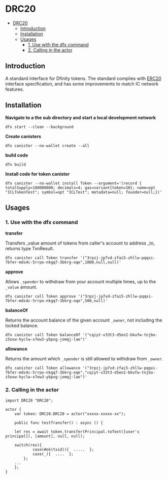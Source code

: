 # DRC20

* [DRC20](#drc20)
   * [Introduction](#introduction)
   * [Installation](#installation)
   * [Usages](#usages)
      * [1. Use with the dfx command](#1-use-with-the-dfx-command)
      * [2. Calling in the actor](#2-calling-in-the-actor)

## Introduction

A standard interface for Dfinity tokens. The standard complies with [ERC20](https://github.com/ethereum/EIPs/blob/master/EIPS/eip-20.md) interface specification, and has some improvements to match IC network features.

## Installation

**Navigate to a the sub directory and start a local development network**

````
dfx start --clean --background
````

**Create canisters**

````
dfx canister --no-wallet create --all 
````

**build code**

````
dfx build
````

**Install code for token canister**

````
dfx canister --no-wallet install Token --argument='(record { totalSupply=100000000; decimals=4; gas=variant{token=10}; name=opt "ICLTokenTest"; symbol=opt "ICLTest"; metadata=null; founder=null;})'
````

## Usages

### 1. Use with the dfx command

**transfer**

Transfers _value amount of tokens from caller's account to address _to, returns type TxnResult.

````
dfx canister call Token transfer '("3rpzj-jp7vd-zfai5-zhllw-pqqxi-7bfer-mds4c-5rrpo-nkgq7-3bkrg-oqe",1000,null,null)'
````

**approve**

Allows `_spender` to withdraw from your account multiple times, up to the `_value` amount.

````
dfx canister call Token approve '("3rpzj-jp7vd-zfai5-zhllw-pqqxi-7bfer-mds4c-5rrpo-nkgq7-3bkrg-oqe",500,null)'
````

**balanceOf**

Returns the account balance of the given account `_owner`, not including the locked balance.

````
dfx canister call Token balanceOf '("cqiyt-v33t3-d5en2-bkufw-tnjbo-z5oxw-hyclw-x7ew3-ybpxg-jomqj-lae")'
````

**allowance**

Returns the amount which `_spender` is still allowed to withdraw from `_owner`.

````
dfx canister call Token allowance '("3rpzj-jp7vd-zfai5-zhllw-pqqxi-7bfer-mds4c-5rrpo-nkgq7-3bkrg-oqe","cqiyt-v33t3-d5en2-bkufw-tnjbo-z5oxw-hyclw-x7ew3-ybpxg-jomqj-lae")'
````



### 2. Calling in the actor

````
import DRC20 "DRC20";

actor {
    var token: DRC20.DRC20 = actor("xxxxx-xxxxx-xx");

    public func testTransfer() : async () {

	let res = await token.transfer(Principal.toText([user's principal]), [amount], null, null);

	switch(res){
            case(#ok(txid)){  .....  };
            case(_){  ....  };
        };
	...
    };
}
````



   

